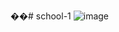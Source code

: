 ��#   s c h o o l - 1 
![image](https://github.com/Paulportilla1/school-1/assets/116098987/4aa226ff-df89-4c01-ac70-d4093f976998)

